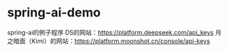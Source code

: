 # spring-ai-demo
spring-ai的例子程序
DS的网站：https://platform.deepseek.com/api_keys
月之暗面（Kimi）的网站：https://platform.moonshot.cn/console/api-keys
